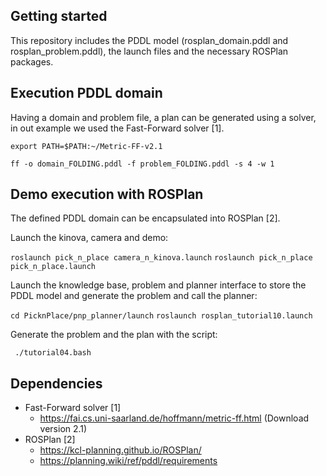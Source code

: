 
## Getting started

This repository includes the PDDL model (rosplan_domain.pddl and rosplan_problem.pddl), the launch files and the necessary ROSPlan packages.

## Execution PDDL domain

Having a domain and problem file, a plan can be generated using a solver, in out example we used the Fast-Forward solver [1].

``export PATH=$PATH:~/Metric-FF-v2.1``

``ff -o domain_FOLDING.pddl -f problem_FOLDING.pddl -s 4 -w 1``

## Demo execution with ROSPlan

The defined PDDL domain can be encapsulated into ROSPlan [2]. 

Launch the kinova, camera and demo:

``roslaunch pick_n_place camera_n_kinova.launch``
``roslaunch pick_n_place pick_n_place.launch``

Launch the knowledge base, problem and planner interface to store the PDDL model and generate the problem and call the planner:

``cd PicknPlace/pnp_planner/launch``
``roslaunch rosplan_tutorial10.launch``

Generate the problem and the plan with the script:

`` ./tutorial04.bash``


## Dependencies

- Fast-Forward solver [1]
    - https://fai.cs.uni-saarland.de/hoffmann/metric-ff.html (Download version 2.1)
- ROSPlan [2]
    - https://kcl-planning.github.io/ROSPlan/
    - https://planning.wiki/ref/pddl/requirements

